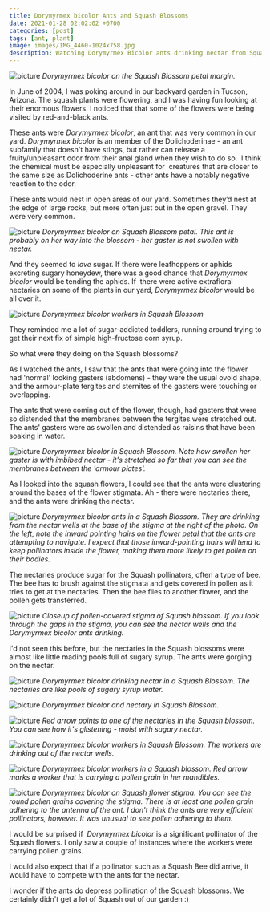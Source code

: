 ```yaml
---
title: Dorymyrmex bicolor Ants and Squash Blossoms
date: 2021-01-28 02:02:02 +0700
categories: [post]
tags: [ant, plant]
image: images/IMG_4460-1024x758.jpg
description: Watching Dorymyrmex Bicolor ants drinking nectar from Squash blossoms in our Arizona garden
---
```


![picture](images/IMG_4460-1024x758.jpg)
*_Dorymyrmex bicolor_ on the Squash Blossom petal margin.*

In June of 2004, I was poking around in our backyard garden in Tucson, Arizona. The squash plants were flowering, and I was having fun looking at their enormous flowers. I noticed that that some of the flowers were being visited by red-and-black ants.

These ants were _Dorymyrmex bicolor_, an ant that was very common in our yard. _Dorymyrmex bicolor_ is an member of the Dolichoderinae - an ant subfamily that doesn't have stings, but rather can release a fruity/unpleasant odor from their anal gland when they wish to do so.  I think the chemical must be especially unpleasant for  creatures that are closer to the same size as Dolichoderine ants - other ants have a notably negative reaction to the odor.

These ants would nest in open areas of our yard. Sometimes they’d nest at the edge of large rocks, but more often just out in the open gravel. They were very common.

![picture](images/IMG_4472-1024x713.jpg)
*_Dorymyrmex bicolor_ on Squash Blossom petal. This ant is probably on her way into the blossom - her gaster is not swollen with nectar.*

And they seemed to _love_ sugar. If there were leafhoppers or aphids excreting sugary honeydew, there was a good chance that _Dorymyrmex bicolor_ would be tending the aphids. If  there were active extrafloral nectaries on some of the plants in our yard, _Dorymyrmex bicolor_ would be all over it.

![picture](images/IMG_4436-1024x665.jpg)
*_Dorymyrmex bicolor_ workers in Squash Blossom*

They reminded me a lot of sugar-addicted toddlers, running around trying to get their next fix of simple high-fructose corn syrup.

So what were they doing on the Squash blossoms?

As I watched the ants, I saw that the ants that were going into the flower had 'normal' looking gasters (abdomens) - they were the usual ovoid shape, and the armour-plate tergites and sternites of the gasters were touching or overlapping.

The ants that were coming out of the flower, though, had gasters that were so distended that the membranes between the tergites were stretched out. The ants' gasters were as swollen and distended as raisins that have been soaking in water.

![picture](images/IMG_4458-1024x608.jpg)
*_Dorymyrmex bicolor_ in Squash Blossom. Note how swollen her gaster is with imbibed nectar - it's stretched so far that you can see the membranes between the 'armour plates'.*

As I looked into the squash flowers, I could see that the ants were clustering around the bases of the flower stigmata. Ah - there were nectaries there, and the ants were drinking the nectar.

![picture](images/IMG_4428-1024x683.jpg)
*_Dorymyrmex bicolor_ ants in a Squash Blossom. They are drinking from the nectar wells at the base of the stigma at the right of the photo. On the left, note the inward pointing hairs on the flower petal that the ants are attempting to navigate. I expect that those inward-pointing hairs will tend to keep pollinators inside the flower, making them more likely to get pollen on their bodies.*

The nectaries produce sugar for the Squash pollinators, often a type of bee. The bee has to brush against the stigmata and gets covered in pollen as it tries to get at the nectaries. Then the bee flies to another flower, and the pollen gets transferred.

![picture](images/IMG_4478-1024x683.jpg)
*Closeup of pollen-covered stigma of Squash blossom. If you look through the gaps in the stigma, you can see the nectar wells and the _Dorymyrmex bicolor_ ants drinking.*

I'd not seen this before, but the nectaries in the Squash blossoms were almost like little mading pools full of sugary syrup. The ants were gorging on the nectar.

![picture](images/IMG_4477-1024x705.jpg)
*_Dorymyrmex bicolor_ drinking nectar in a Squash Blossom. The nectaries are like pools of sugary syrup water.*

![picture](images/IMG_4475-1024x683.jpg)
*_Dorymyrmex bicolor_ and nectary in Squash Blossom.*

![picture](images/IMG_4475-arrow-1024x683.jpg)
*Red arrow points to one of the nectaries in the Squash blossom. You can see how it's glistening - moist with sugary nectar.*

![picture](images/IMG_4483-1024x684.jpg)
*_Dorymyrmex bicolor_ workers in Squash Blossom. The workers are drinking out of the nectar wells.*

![picture](images/IMG_4483-arrow-1024x666.jpg)
*_Dorymyrmex bicolor_ workers in a Squash blossom. Red arrow marks a worker that is carrying a pollen grain in her mandibles.*

![picture](images/IMG_4438-1024x715.jpg)
*_Dorymyrmex bicolor_ on Squash flower stigma. You can see the round pollen grains covering the stigma. There is at least one pollen grain adhering to the antenna of the ant. I don't think the ants are very efficient pollinators, however. It was unusual to see pollen adhering to them.*

I would be surprised if  _Dorymyrmex bicolor_ is a significant pollinator of the Squash flowers. I only saw a couple of instances where the workers were carrying pollen grains.

I would also expect that if a pollinator such as a Squash Bee did arrive, it would have to compete with the ants for the nectar.

I wonder if the ants do depress pollination of the Squash blossoms. We certainly didn't get a lot of Squash out of our garden :)